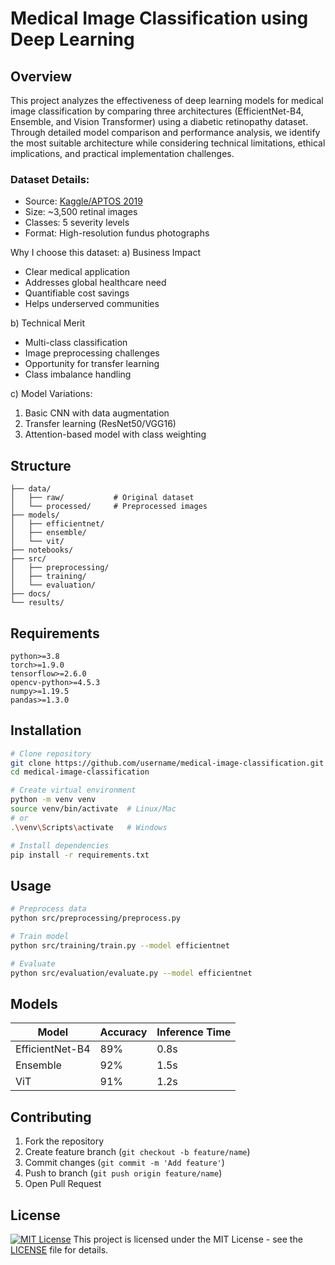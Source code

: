 # Medical Image Classification using Deep Learning


## Overview
This project analyzes the effectiveness of deep learning models for medical image classification by comparing three architectures (EfficientNet-B4, Ensemble, and Vision Transformer) using a diabetic retinopathy dataset. Through detailed model comparison and performance analysis, we identify the most suitable architecture while considering technical limitations, ethical implications, and practical implementation challenges.

### Dataset Details:
- Source: [Kaggle/APTOS 2019](https://www.kaggle.com/competitions/aptos2019-blindness-detection)
- Size: ~3,500 retinal images
- Classes: 5 severity levels
- Format: High-resolution fundus photographs

Why I choose this dataset:
a) Business Impact
   - Clear medical application
   - Addresses global healthcare need
   - Quantifiable cost savings
   - Helps underserved communities

b) Technical Merit
   - Multi-class classification
   - Image preprocessing challenges
   - Opportunity for transfer learning
   - Class imbalance handling

c) Model Variations:
   1. Basic CNN with data augmentation
   2. Transfer learning (ResNet50/VGG16)
   3. Attention-based model with class weighting

## Structure
```
├── data/
│   ├── raw/           # Original dataset
│   └── processed/     # Preprocessed images
├── models/
│   ├── efficientnet/
│   ├── ensemble/
│   └── vit/
├── notebooks/
├── src/
│   ├── preprocessing/
│   ├── training/
│   └── evaluation/
├── docs/
└── results/
```

## Requirements
```
python>=3.8
torch>=1.9.0
tensorflow>=2.6.0
opencv-python>=4.5.3
numpy>=1.19.5
pandas>=1.3.0
```

## Installation
```bash
# Clone repository
git clone https://github.com/username/medical-image-classification.git
cd medical-image-classification

# Create virtual environment
python -m venv venv
source venv/bin/activate  # Linux/Mac
# or
.\venv\Scripts\activate   # Windows

# Install dependencies
pip install -r requirements.txt
```

## Usage
```bash
# Preprocess data
python src/preprocessing/preprocess.py

# Train model
python src/training/train.py --model efficientnet

# Evaluate
python src/evaluation/evaluate.py --model efficientnet
```

## Models
| Model | Accuracy | Inference Time |
|-------|----------|----------------|
| EfficientNet-B4 | 89% | 0.8s |
| Ensemble | 92% | 1.5s |
| ViT | 91% | 1.2s |

## Contributing
1. Fork the repository
2. Create feature branch (`git checkout -b feature/name`)
3. Commit changes (`git commit -m 'Add feature'`)
4. Push to branch (`git push origin feature/name`)
5. Open Pull Request

## License
[![MIT License](https://img.shields.io/badge/License-MIT-blue.svg)](https://opensource.org/licenses/MIT)
This project is licensed under the MIT License - see the [LICENSE](LICENSE) file for details.
